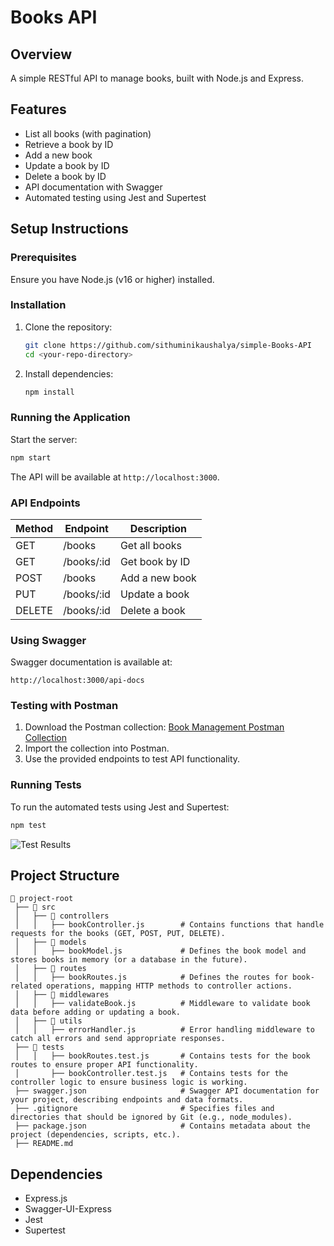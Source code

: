 # Books API

## Overview
A simple RESTful API to manage books, built with Node.js and Express.

## Features
- List all books (with pagination)
- Retrieve a book by ID
- Add a new book
- Update a book by ID
- Delete a book by ID
- API documentation with Swagger
- Automated testing using Jest and Supertest

## Setup Instructions

### Prerequisites
Ensure you have Node.js (v16 or higher) installed.

### Installation
1. Clone the repository:
   ```sh
   git clone https://github.com/sithuminikaushalya/simple-Books-API
   cd <your-repo-directory>
   ```
2. Install dependencies:
   ```sh
   npm install
   ```

### Running the Application
Start the server:
```sh
npm start
```
The API will be available at `http://localhost:3000`.

### API Endpoints
| Method | Endpoint         | Description          |
|--------|-----------------|----------------------|
| GET    | /books          | Get all books       |
| GET    | /books/:id      | Get book by ID      |
| POST   | /books          | Add a new book      |
| PUT    | /books/:id      | Update a book       |
| DELETE | /books/:id      | Delete a book       |

### Using Swagger
Swagger documentation is available at:
```
http://localhost:3000/api-docs
```

### Testing with Postman
1. Download the Postman collection: [Book Management Postman Collection](https://github.com/user-attachments/files/18583252/Book.Management.postman_collection.json)
2. Import the collection into Postman.
3. Use the provided endpoints to test API functionality.

### Running Tests
To run the automated tests using Jest and Supertest:
```sh
npm test
```

![Test Results](https://github.com/user-attachments/assets/6d835e8d-1742-4912-a656-18ae6fe994db)

## Project Structure
```
📂 project-root
 ├── 📂 src
 │   ├── 📂 controllers
 │   │   ├── bookController.js        # Contains functions that handle requests for the books (GET, POST, PUT, DELETE).
 │   ├── 📂 models
 │   │   ├── bookModel.js             # Defines the book model and stores books in memory (or a database in the future).
 │   ├── 📂 routes
 │   │   ├── bookRoutes.js            # Defines the routes for book-related operations, mapping HTTP methods to controller actions.
 │   ├── 📂 middlewares
 │   │   ├── validateBook.js          # Middleware to validate book data before adding or updating a book.
 │   ├── 📂 utils
 │   │   ├── errorHandler.js          # Error handling middleware to catch all errors and send appropriate responses.
 ├── 📂 tests
 │   │   ├── bookRoutes.test.js       # Contains tests for the book routes to ensure proper API functionality.
 │       ├── bookController.test.js   # Contains tests for the controller logic to ensure business logic is working.
 ├── swagger.json                     # Swagger API documentation for your project, describing endpoints and data formats.
 ├── .gitignore                       # Specifies files and directories that should be ignored by Git (e.g., node_modules).
 ├── package.json                     # Contains metadata about the project (dependencies, scripts, etc.).
 ├── README.md                        

```

## Dependencies
- Express.js
- Swagger-UI-Express
- Jest
- Supertest

